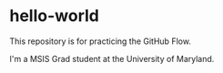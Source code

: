 # hello-world
This repository is for practicing the GitHub Flow.

I'm a MSIS Grad student at the University of Maryland.
